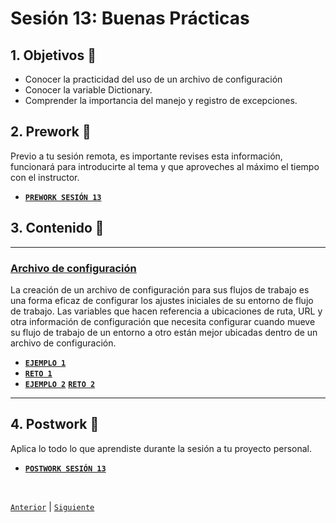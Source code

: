 # Sesión 13: Buenas Prácticas

<div>

## 1. Objetivos :dart:

-	Conocer la practicidad del uso de un archivo de configuración
-	Conocer la variable Dictionary.
-	Comprender la importancia del manejo y registro de excepciones.


## 2. Prework :notebook_with_decorative_cover:

Previo a tu sesión remota, es importante revises esta información, funcionará para introducirte al tema y que aproveches al máximo el tiempo con el instructor.

- [**`PREWORK SESIÓN 13`**](https://github.com/bot-jcris/RPA-UiPath-Pepsico-2021/raw/main/Session-13/material/Prework_%20Sesi%C3%B3n%2013_Buenas%20pr%C3%A1cticas.pdf)

## 3. Contenido :blue_book:

---

### <ins>Archivo de configuración</ins>

La creación de un archivo de configuración para sus flujos de trabajo es una forma eficaz de configurar los ajustes iniciales de su entorno de flujo de trabajo. Las variables que hacen referencia a ubicaciones de ruta, URL y otra información de configuración que necesita configurar cuando mueve su flujo de trabajo de un entorno a otro están mejor ubicadas dentro de un archivo de configuración.

- [**`EJEMPLO 1`**](Example-01/README.md)
- [**`RETO 1`**](Challenge-01/README.md)
- [**`EJEMPLO 2`**](Example-02/README.md)
 [**`RETO 2`**](Challenge-02/README.md)
---

## 4. Postwork :memo:
Aplica lo todo lo que aprendiste durante la sesión a tu proyecto personal.

- [**`POSTWORK SESIÓN 13`**](Postwork/README.md)

<br>

[`Anterior`](../Session-12/README.md) | [`Siguiente`](../Session-14/README.md)

</div>